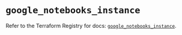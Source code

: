 # `google_notebooks_instance`

Refer to the Terraform Registry for docs: [`google_notebooks_instance`](https://registry.terraform.io/providers/hashicorp/google/6.38.0/docs/resources/notebooks_instance).
